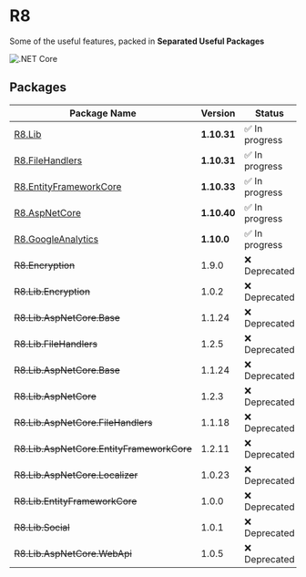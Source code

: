 # R8
Some of the useful features, packed in **Separated Useful Packages**

![.NET Core](https://github.com/arashaan/R8/workflows/.NET%20Core/badge.svg?branch=master)

## Packages
| Package Name                             | Version | Status      |
|------------------------------------------|---------|-------------|
| [R8.Lib](https://github.com/iamr8/R8/packages/457669)                                   | **1.10.31**   | :white_check_mark: In progress |
| [R8.FileHandlers](https://github.com/iamr8/R8/packages/494825)                          | **1.10.31**   | :white_check_mark: In progress |
| [R8.EntityFrameworkCore](https://github.com/iamr8/R8/packages/494829)                   | **1.10.33**   | :white_check_mark: In progress |
| [R8.AspNetCore](https://github.com/iamr8/R8/packages/494830)                            | **1.10.40**   | :white_check_mark: In progress |
| [R8.GoogleAnalytics](https://github.com/iamr8/R8/packages/521005)                       | **1.10.0**   | :white_check_mark: In progress |
| ~~R8.Encryption~~  | 1.9.0   | :x: Deprecated  |
| ~~R8.Lib.Encryption~~                    | 1.0.2   | :x: Deprecated  |
| ~~R8.Lib.AspNetCore.Base~~               | 1.1.24  | :x: Deprecated  |
| ~~R8.Lib.FileHandlers~~                  | 1.2.5   | :x: Deprecated  |
| ~~R8.Lib.AspNetCore.Base~~               | 1.1.24  | :x: Deprecated  |
| ~~R8.Lib.AspNetCore~~                    | 1.2.3   | :x: Deprecated  |
| ~~R8.Lib.AspNetCore.FileHandlers~~       | 1.1.18  | :x: Deprecated  |
| ~~R8.Lib.AspNetCore.EntityFrameworkCore~~| 1.2.11  | :x: Deprecated  |
| ~~R8.Lib.AspNetCore.Localizer~~          | 1.0.23  | :x: Deprecated  |
| ~~R8.Lib.EntityFrameworkCore~~           | 1.0.0   | :x: Deprecated  |
| ~~R8.Lib.Social~~                        | 1.0.1   | :x: Deprecated  |
| ~~R8.Lib.AspNetCore.WebApi~~             | 1.0.5   | :x: Deprecated  |
